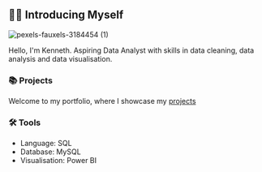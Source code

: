## 👋🏾 Introducing Myself     

![pexels-fauxels-3184454 (1)](https://github.com/Ogugko/Ogugko/assets/143842831/9c58fd80-9a0d-42b1-99af-b657435cf3ac)


Hello, I'm Kenneth. Aspiring Data Analyst with skills in data cleaning, data analysis and data visualisation.  

### 📚 Projects

Welcome to my portfolio, where I showcase my [projects](https://github.com/Ogugko/Portfolio/blob/main/README.md)

### 🛠️ Tools

- Language: SQL
- Database: MySQL
- Visualisation: Power BI


